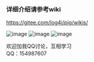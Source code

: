 ### 详细介绍请参考wiki

https://gitee.com/log4j/pig/wikis/

![image](http://obq1lvsd9.bkt.clouddn.com/pig-user.png)
![image](http://obq1lvsd9.bkt.clouddn.com/pig_role.png)
![image](http://obq1lvsd9.bkt.clouddn.com/pig_menu.png)

欢迎加我QQ讨论，互相学习   
QQ：154987607



